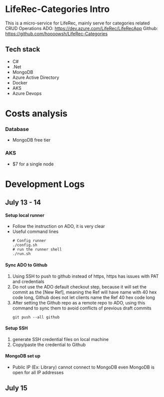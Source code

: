 # LifeRec-Categories Intro
This is a micro-service for LifeRec, mainly serve for categories related CRUD Operations
ADO: https://dev.azure.com/LifeRec/LifeRecApp
Github: https://github.com/hoooowsh/LifeRec-Categories

## Tech stack
- C#
- .Net
- MongoDB
- Azure Active Directory
- Docker
- AKS
- Azure Devops

# Costs analysis
### Database
- MongoDB free tier
### AKS
- $7 for a single node


# Development Logs
## July 13 - 14 
#### Setup local runner
- Follow the instruction on ADO, it is very clear
- Useful command lines
    ```
    # Config runner
    ./config.sh
    # run the runner shell
    ./run.sh
    ```

#### Sync ADO to Github
1. Using SSH to push to github instead of https, https has issues with PAT and credentials
2. Do not use the ADO default checkout step, because it will set the commit as the [New Ref], meaning the Ref will have name with 40 hex code long, Github does not let clients name the Ref 40 hex code long
3. After setting the Github repo as a remote repo to ADO, using this command to sync them to avoid conflicts of previous draft commits
    ```
    git push --all github      
    ```                        

#### Setup SSH 
1. generate SSH credential files on local machine
2. Copy/paste the credential to Github

#### MongoDB set up
- Public IP (Ex: Library) cannot connect to MongoDB even MongoDB is open for all IP addresses

## July 15